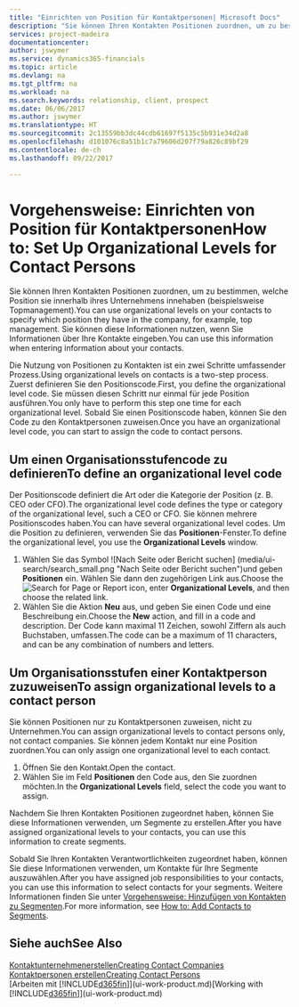 ```yaml
---
title: "Einrichten von Position für Kontaktpersonen| Microsoft Docs"
description: "Sie können Ihren Kontakten Positionen zuordnen, um zu bestimmen, welche Position sie innerhalb ihres Unternehmens innehaben (beispielsweise Topmanagement)."
services: project-madeira
documentationcenter: 
author: jswymer
ms.service: dynamics365-financials
ms.topic: article
ms.devlang: na
ms.tgt_pltfrm: na
ms.workload: na
ms.search.keywords: relationship, client, prospect
ms.date: 06/06/2017
ms.author: jswymer
ms.translationtype: HT
ms.sourcegitcommit: 2c13559bb3dc44cdb61697f5135c5b931e34d2a8
ms.openlocfilehash: d101076c8a51b1c7a79606d207f79a826c89bf29
ms.contentlocale: de-ch
ms.lasthandoff: 09/22/2017

---
```

# <a name="how-to-set-up-organizational-levels-for-contact-persons"></a><span data-ttu-id="8ea21-103">Vorgehensweise: Einrichten von Position für Kontaktpersonen</span><span class="sxs-lookup"><span data-stu-id="8ea21-103">How to: Set Up Organizational Levels for Contact Persons</span></span>
<span data-ttu-id="8ea21-104">Sie können Ihren Kontakten Positionen zuordnen, um zu bestimmen, welche Position sie innerhalb ihres Unternehmens innehaben (beispielsweise Topmanagement).</span><span class="sxs-lookup"><span data-stu-id="8ea21-104">You can use organizational levels on your contacts to specify which position they have in the company, for example, top management.</span></span> <span data-ttu-id="8ea21-105">Sie können diese Informationen nutzen, wenn Sie Informationen über Ihre Kontakte eingeben.</span><span class="sxs-lookup"><span data-stu-id="8ea21-105">You can use this information when entering information about your contacts.</span></span>

<span data-ttu-id="8ea21-106">Die Nutzung von Positionen zu Kontakten ist ein zwei Schritte umfassender Prozess.</span><span class="sxs-lookup"><span data-stu-id="8ea21-106">Using organizational levels on contacts is a two-step process.</span></span> <span data-ttu-id="8ea21-107">Zuerst definieren Sie den Positionscode.</span><span class="sxs-lookup"><span data-stu-id="8ea21-107">First, you define the organizational level code.</span></span> <span data-ttu-id="8ea21-108">Sie müssen diesen Schritt nur einmal für jede Position ausführen.</span><span class="sxs-lookup"><span data-stu-id="8ea21-108">You only have to perform this step one time for each organizational level.</span></span> <span data-ttu-id="8ea21-109">Sobald Sie einen Positionscode haben, können Sie den Code zu den Kontaktpersonen zuweisen.</span><span class="sxs-lookup"><span data-stu-id="8ea21-109">Once you have an organizational level code, you can start to assign the code to contact persons.</span></span>

## <a name="to-define-an-organizational-level-code"></a><span data-ttu-id="8ea21-110">Um einen Organisationsstufencode zu definieren</span><span class="sxs-lookup"><span data-stu-id="8ea21-110">To define an organizational level code</span></span>
<span data-ttu-id="8ea21-111">Der Positionscode definiert die Art oder die Kategorie der Position (z. B. CEO oder CFO).</span><span class="sxs-lookup"><span data-stu-id="8ea21-111">The organizational level code defines the type or category of the organizational level, such a CEO  or CFO.</span></span> <span data-ttu-id="8ea21-112">Sie können mehrere Positionscodes haben.</span><span class="sxs-lookup"><span data-stu-id="8ea21-112">You can have several organizational level codes.</span></span> <span data-ttu-id="8ea21-113">Um die Position zu definieren, verwenden Sie das **Positionen**-Fenster.</span><span class="sxs-lookup"><span data-stu-id="8ea21-113">To define the organizational level, you use the **Organizational Levels** window.</span></span>

1. <span data-ttu-id="8ea21-114">Wählen Sie das Symbol ![Nach Seite oder Bericht suchen] (media/ui-search/search_small.png "Nach Seite oder Bericht suchen")und geben **Positionen** ein. Wählen Sie dann den zugehörigen Link aus.</span><span class="sxs-lookup"><span data-stu-id="8ea21-114">Choose the ![Search for Page or Report](media/ui-search/search_small.png "Search for Page or Report icon") icon, enter **Organizational Levels**, and then choose the related link.</span></span>
2. <span data-ttu-id="8ea21-115">Wählen Sie die Aktion **Neu** aus, und geben Sie einen Code und eine Beschreibung ein.</span><span class="sxs-lookup"><span data-stu-id="8ea21-115">Choose the **New** action, and fill in a code and description.</span></span> <span data-ttu-id="8ea21-116">Der Code kann maximal 11 Zeichen, sowohl Ziffern als auch Buchstaben, umfassen.</span><span class="sxs-lookup"><span data-stu-id="8ea21-116">The code can be a maximum of 11 characters, and can be any combination of numbers and letters.</span></span>

## <a name="to-assign-organizational-levels-to-a-contact-person"></a><span data-ttu-id="8ea21-117">Um Organisationsstufen einer Kontaktperson zuzuweisen</span><span class="sxs-lookup"><span data-stu-id="8ea21-117">To assign organizational levels to a contact person</span></span>
<span data-ttu-id="8ea21-118">Sie können Positionen nur zu Kontaktpersonen zuweisen, nicht zu Unternehmen.</span><span class="sxs-lookup"><span data-stu-id="8ea21-118">You can assign organizational levels to contact persons only, not contact companies.</span></span> <span data-ttu-id="8ea21-119">Sie können jedem Kontakt nur eine Position zuordnen.</span><span class="sxs-lookup"><span data-stu-id="8ea21-119">You can only assign one organizational level to each contact.</span></span>

1. <span data-ttu-id="8ea21-120">Öffnen Sie den Kontakt.</span><span class="sxs-lookup"><span data-stu-id="8ea21-120">Open the contact.</span></span>
2. <span data-ttu-id="8ea21-121">Wählen Sie im Feld **Positionen** den Code aus, den Sie zuordnen möchten.</span><span class="sxs-lookup"><span data-stu-id="8ea21-121">In the **Organizational Levels** field, select the code you want to assign.</span></span>

<span data-ttu-id="8ea21-122">Nachdem Sie Ihren Kontakten Positionen zugeordnet haben, können Sie diese Informationen verwenden, um Segmente zu erstellen.</span><span class="sxs-lookup"><span data-stu-id="8ea21-122">After you have assigned organizational levels to your contacts, you can use this information to create segments.</span></span>

<span data-ttu-id="8ea21-123">Sobald Sie Ihren Kontakten Verantwortlichkeiten zugeordnet haben, können Sie diese Informationen verwenden, um Kontakte für Ihre Segmente auszuwählen.</span><span class="sxs-lookup"><span data-stu-id="8ea21-123">After you have assigned job responsibilities to your contacts, you can use this information to select contacts for your segments.</span></span> <span data-ttu-id="8ea21-124">Weitere Informationen finden Sie unter [Vorgehensweise: Hinzufügen von Kontakten zu Segmenten](marketing-add-contact-segment.md).</span><span class="sxs-lookup"><span data-stu-id="8ea21-124">For more information, see [How to: Add Contacts to Segments](marketing-add-contact-segment.md).</span></span>

## <a name="see-also"></a><span data-ttu-id="8ea21-125">Siehe auch</span><span class="sxs-lookup"><span data-stu-id="8ea21-125">See Also</span></span>
[<span data-ttu-id="8ea21-126">Kontaktunternehmenerstellen</span><span class="sxs-lookup"><span data-stu-id="8ea21-126">Creating Contact Companies</span></span>](marketing-create-contact-companies.md)  
[<span data-ttu-id="8ea21-127">Kontaktpersonen erstellen</span><span class="sxs-lookup"><span data-stu-id="8ea21-127">Creating Contact Persons</span></span>](marketing-create-contact-persons.md)  
<span data-ttu-id="8ea21-128">[Arbeiten mit [!INCLUDE[d365fin](includes/d365fin_md.md)]](ui-work-product.md)</span><span class="sxs-lookup"><span data-stu-id="8ea21-128">[Working with [!INCLUDE[d365fin](includes/d365fin_md.md)]](ui-work-product.md)</span></span>  

